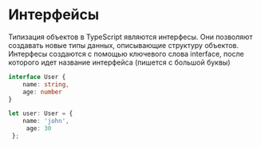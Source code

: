 # Интерфейсы

Типизация объектов в TypeScript являются интерфесы. Они позволяют создавать новые типы данных, описывающие структуру объектов.
Интерфесы создаются с помощью ключевого слова interface, после которого идет название интерфейса (пишется с большой буквы)

```typescript
interface User {
    name: string,
    age: number
}

let user: User = {
	name: 'john',
	 age: 30
 };
```

